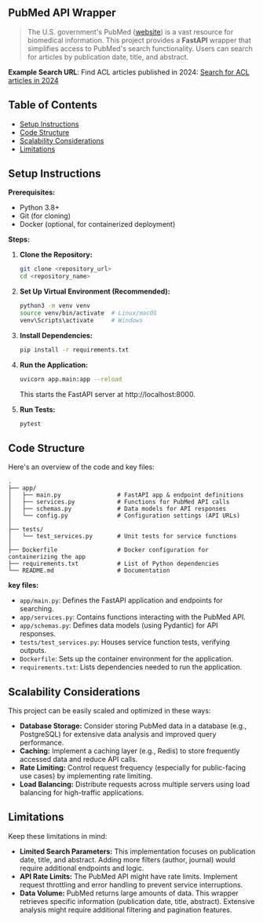 ## PubMed API Wrapper


> The U.S. government's PubMed ([website](https://pubmed.ncbi.nlm.nih.gov)) is a vast resource for biomedical information. This project provides a **FastAPI** wrapper that simplifies access to PubMed's search functionality. Users can search for articles by publication date, title, and abstract.

**Example Search URL**: Find ACL articles published in 2024: [Search for ACL articles in 2024](https://pubmed.ncbi.nlm.nih.gov/?term=acl&filter=dates.2024/1/1-2024/12/31)

## Table of Contents

* [Setup Instructions](#setup-instructions)
* [Code Structure](#code-structure)
* [Scalability Considerations](#scalability-considerations)
* [Limitations](#limitations)

## Setup Instructions

**Prerequisites:**

* Python 3.8+
* Git (for cloning)
* Docker (optional, for containerized deployment)

**Steps:**

1. **Clone the Repository:**

   ```bash
   git clone <repository_url>
   cd <repository_name>
   ```

2. **Set Up Virtual Environment (Recommended):**

   ```bash
   python3 -m venv venv
   source venv/bin/activate  # Linux/macOS
   venv\Scripts\activate     # Windows
   ```

3. **Install Dependencies:**

   ```bash
   pip install -r requirements.txt
   ```

4. **Run the Application:**

   ```bash
   uvicorn app.main:app --reload
   ```

   This starts the FastAPI server at http://localhost:8000.

5. **Run Tests:**

   ```bash
   pytest
   ```

## Code Structure

Here's an overview of the code and key files:

```
.
├── app/
│   ├── main.py                # FastAPI app & endpoint definitions
│   ├── services.py            # Functions for PubMed API calls
│   ├── schemas.py             # Data models for API responses
│   └── config.py              # Configuration settings (API URLs)
│
├── tests/
│   └── test_services.py       # Unit tests for service functions
│
├── Dockerfile                 # Docker configuration for containerizing the app
├── requirements.txt           # List of Python dependencies
└── README.md                  # Documentation
```

**key files:**

- `app/main.py`: Defines the FastAPI application and endpoints for searching.
- `app/services.py`: Contains functions interacting with the PubMed API.
- `app/schemas.py`: Defines data models (using Pydantic) for API responses.
- `tests/test_services.py`: Houses service function tests, verifying outputs.
- `Dockerfile`: Sets up the container environment for the application.
- `requirements.txt`: Lists dependencies needed to run the application.

## Scalability Considerations

This project can be easily scaled and optimized in these ways:

* **Database Storage:** Consider storing PubMed data in a database (e.g., PostgreSQL) for extensive data analysis and improved query performance.
* **Caching:** Implement a caching layer (e.g., Redis) to store frequently accessed data and reduce API calls.
* **Rate Limiting:**  Control request frequency (especially for public-facing use cases) by implementing rate limiting.
* **Load Balancing:** Distribute requests across multiple servers using load balancing for high-traffic applications.
 

## Limitations

Keep these limitations in mind:

* **Limited Search Parameters:** This implementation focuses on publication date, title, and abstract.  Adding more filters (author, journal) would require additional endpoints and logic.
* **API Rate Limits:**  The PubMed API might have rate limits. Implement request throttling and error handling to prevent service interruptions.
* **Data Volume:** PubMed returns large amounts of data. This wrapper retrieves specific information (publication date, title, abstract). Extensive analysis might require additional filtering and pagination features.

